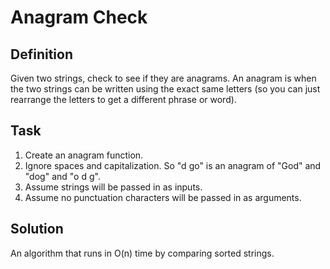 # Anagram Check
## Definition
Given two strings, check to see if they are anagrams. An anagram is when the two strings can be written using the exact same letters (so you can just rearrange the letters to get a different phrase or word).

## Task
1. Create an anagram function.
2. Ignore spaces and capitalization. So "d go" is an anagram of "God" and "dog" and "o d g".
3. Assume strings will be passed in as inputs.
4. Assume no punctuation characters will be passed in as arguments.

## Solution
An algorithm that runs in O(n) time by comparing sorted strings.
